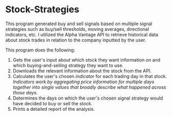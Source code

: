 # Stock-Strategies

This program generated buy and sell signals based on multiple signal strategies such as buy/sell thresholds, moving averages, directional indicators, etc. I utilized the Alpha Vantage API to retrieve historical data about stock trades in relation to the company inputted by the user. 

This program does the following:
1. Gets the user's input about which stock they want information on and which buying-and-selling strategy they want to use.
2. Downloads the relevant information about the stock from the API.
3. Calculates the user's chosen _indicator_ for each trading day in that stock. _Indicators work by aggregating price information for multiple days together into single values that broadly describe what happened across those days._ 
4. Determines the days on which the user's chosen signal strategy would have decided to buy or sell the stock.
5. Prints a detailed report of the analysis.

